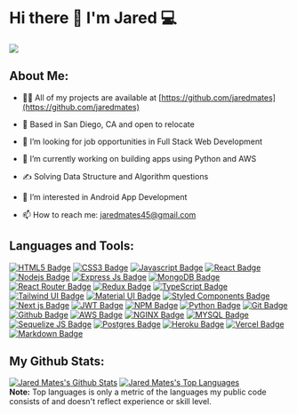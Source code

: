 <h1>
  Hi there 👋 I'm Jared 💻 
</h1>

  <a href="https://github.com/shravyarao889/readme-typing-svg"><img src="https://readme-typing-svg.herokuapp.com?lines=Full+Stack+Web+Developer;&center=false&width=400&height=27"></a>

## About Me:

- 👨‍💻 All of my projects are available at [https://github.com/jaredmates](https://github.com/jaredmates)

- 📍 Based in San Diego, CA and open to relocate

- 🔭 I’m looking for job opportunities in Full Stack Web Development 

- 🌱 I’m currently working on building apps using Python and AWS

- ✍️ Solving Data Structure and Algorithm questions

- 👀 I’m interested in Android App Development

- 📫 How to reach me: jaredmates45@gmail.com

## Languages and Tools:

[![HTML5 Badge](https://img.shields.io/badge/html5-%23E34F26.svg?style=for-the-badge&logo=html5&logoColor=white)](#)
[![CSS3 Badge](https://img.shields.io/badge/css3-%231572B6.svg?style=for-the-badge&logo=css3&logoColor=white)](#)
[![Javascript Badge](https://img.shields.io/badge/JavaScript-323330?style=for-the-badge&logo=javascript&logoColor=F7DF1E)](#)
[![React Badge](https://img.shields.io/badge/React-20232A?style=for-the-badge&logo=react&logoColor=61DAFB)](#)
[![Nodejs Badge](https://img.shields.io/badge/Node.js-339933?style=for-the-badge&logo=nodedotjs&logoColor=white)](#)
[![Express Js Badge](https://img.shields.io/badge/Express.js-000000?style=for-the-badge&logo=express&logoColor=white)](#)
[![MongoDB Badge](https://img.shields.io/badge/MongoDB-4EA94B?style=for-the-badge&logo=mongodb&logoColor=white)](#)
[![React Router Badge](https://img.shields.io/badge/React_Router-CA4245?style=for-the-badge&logo=react-router&logoColor=white)](#)
[![Redux Badge](https://img.shields.io/badge/Redux-593D88?style=for-the-badge&logo=redux&logoColor=white)](#)
[![TypeScript Badge](https://img.shields.io/badge/TypeScript-007ACC?style=for-the-badge&logo=typescript&logoColor=white)](#)
[![Tailwind UI Badge](https://img.shields.io/badge/Tailwind_CSS-38B2AC?style=for-the-badge&logo=tailwind-css&logoColor=white)](#)
[![Material UI Badge](https://img.shields.io/badge/Material--UI-0081CB?style=for-the-badge&logo=material-ui&logoColor=white)](#)
[![Styled Components Badge](https://img.shields.io/badge/styled--components-DB7093?style=for-the-badge&logo=styled-components&logoColor=white)](#)
[![Next js Badge](https://img.shields.io/badge/next.js-000000?style=for-the-badge&logo=nextdotjs&logoColor=white)](#)
[![JWT Badge](https://img.shields.io/badge/JWT-000000?style=for-the-badge&logo=JSON%20web%20tokens&logoColor=white)](#)
[![NPM Badge](https://img.shields.io/badge/npm-CB3837?style=for-the-badge&logo=npm&logoColor=white)](#)
[![Python Badge](https://img.shields.io/badge/Python-FFD43B?style=for-the-badge&logo=python&logoColor=darkgreen)](#)
[![Git Badge](https://img.shields.io/badge/GIT-E44C30?style=for-the-badge&logo=git&logoColor=white)](#)
[![Github Badge](https://img.shields.io/badge/GitHub-100000?style=for-the-badge&logo=github&logoColor=white)](#)
[![AWS Badge](https://img.shields.io/badge/AWS-%23FF9900.svg?style=for-the-badge&logo=amazon-aws&logoColor=white)](#)
[![NGINX Badge](https://img.shields.io/badge/nginx-%23009639.svg?style=for-the-badge&logo=nginx&logoColor=white)](#)
[![MYSQL Badge](https://img.shields.io/badge/MySQL-00000F?style=for-the-badge&logo=mysql&logoColor=white)](#)
[![Sequelize JS Badge](https://img.shields.io/badge/sequelize-323330?style=for-the-badge&logo=sequelize&logoColor=blue)](#)
[![Postgres Badge](https://img.shields.io/badge/PostgreSQL-316192?style=for-the-badge&logo=postgresql&logoColor=white)](#)
[![Heroku Badge](https://img.shields.io/badge/Heroku-430098?style=for-the-badge&logo=heroku&logoColor=white)](#)
[![Vercel Badge](https://img.shields.io/badge/Vercel-000000?style=for-the-badge&logo=vercel&logoColor=white)](#)
[![Markdown Badge](https://img.shields.io/badge/Markdown-000000?style=for-the-badge&logo=markdown&logoColor=white)](#)

## My Github Stats:

<a href="https://github.com/jaredmates/github-readme-stats"><img alt="Jared Mates's Github Stats" src="https://github-readme-stats.vercel.app/api?username=jaredmates&show_icons=true&count_private=true&theme=react&hide_border=true&bg_color=0D1117" /></a>
  <a href="https://github.com/jaredmates/github-readme-stats"><img alt="Jared Mates's Top Languages" src="https://github-readme-stats.vercel.app/api/top-langs/?username=jaredmates&langs_count=8&count_private=true&layout=compact&theme=react&hide_border=true&bg_color=0D1117" /></a>
  <br/>
  <b>Note:</b> Top languages is only a metric of the languages my public code consists of and doesn't reflect experience or skill level.



